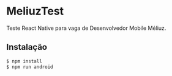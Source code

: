 # MeliuzTest

Teste React Native para vaga de Desenvolvedor Mobile Méliuz.

## Instalação
```sh
$ npm install
$ npm run android
```
